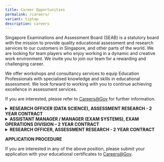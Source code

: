 ```yaml
---
title: Career Opportunities
permalink: /careers/
variant: tiptap
description: careers
---
```

<p>Singapore Examinations and Assessment Board (SEAB) is a statutory board
with the mission to provide quality educational assessment and research
services to our customers in Singapore, and other parts of the world. We
are looking for team players who enjoy working in a dynamic and creative
work environment. We invite you to join our team for a rewarding and challenging
career.</p>
<p>We offer workshops and consultancy services to equip Education Professionals
with specialised knowledge and skills in educational assessment. We look
forward to working with you to continue achieving excellence in assessment
services.</p>
<p>If you are interested, please refer to <a href="https://www.careers.gov.sg/" rel="noopener noreferrer nofollow" target="_blank"><u>Careers@Gov</u></a>&nbsp;for further
information.</p>
<p></p>
<div data-type="detailGroup" class="isomer-accordion isomer-accordion-white">
<details class="isomer-details">
<summary><strong>RESEARCH OFFICER (DATA SCIENCE), ASSESSMENT RESEARCH - 2 YEAR CONTRACT</strong>
</summary>
<div data-type="detailsContent" class="isomer-details-content">
<p></p>
<p><strong>Job Responsibilities</strong>
</p>
<p></p>
<p>Successful applicant will play an active role in handling, analysing and
mining data to provide meaning analysis and visualisation for decision
making. The key responsibilities include:</p>
<p></p>
<ul data-tight="true" class="tight">
<li>
<p>Analyse large amount of data for trends and patterns, and build predictive
models and machine learning algorithms</p>
</li>
<li>
<p>Apply sound methodologies in data science, statistical analysis and data
mining</p>
</li>
<li>
<p>Perform data visualisation to derive insights and value-add to decision
making</p>
</li>
<li>
<p>Develop automated marking models for different subjects with constructed
responses ranging from answers that are one sentence in length to complex
answers requiring an essay or analysis</p>
</li>
</ul>
<p></p>
<p><strong>Job Requirements</strong>
</p>
<p></p>
<ul data-tight="true" class="tight">
<li>
<p>Tertiary Qualification in Data Science, or Computer Science, or Statistics,
with a minimum of 2 to 3 years’ experience in manipulating data sets, building
statistical models and hands-on experience in machine learning applications</p>
</li>
<li>
<p>Candidates with 0 to 1 year of working experience can be considered</p>
</li>
<li>
<p>Strong in programming experience and proficient in Python/R/C++</p>
</li>
<li>
<p>Possess knowledge of a variety of machine learning techniques, such as
clustering, recommender systems, Natural Language Processing, Deep learning
etc., and their real-world application</p>
</li>
<li>
<p>Possess knowledge of advanced statistical techniques and concepts, such
as regression, properties of distributions, statistical tests and proper
usage, etc.</p>
</li>
</ul>
</div>
</details>
<details class="isomer-details">
<summary><strong>ASSISTANT MANAGER / MANAGER (EXAM SYSTEMS), EXAM OPERATIONS DIVISION – 2 YEAR CONTRACT</strong>
</summary>
<div data-type="detailsContent" class="isomer-details-content">
<p></p>
<p><strong>Job Responsibilities&nbsp;</strong>
</p>
<ul>
<li>
<p>Manage the enhancements of the e-Examination system and its technology
infrastructure to ensure the smooth and uninterrupted delivery of the National
and Non-National e-Examinations</p>
</li>
<li>
<p>Process pre and post e-Examination matters in a seamless manner</p>
</li>
<li>
<p>Equip and support relevant stakeholders with the required skills and knowledge
to use the e-Examination systems</p>
</li>
<li>
<p>Implement and maintain appropriate governance and standard operating procedures
to manage risks and the IT operational processes for the e-Examination
systems</p>
</li>
<li>
<p>Assist in the conduct of operational technology research, conceptualisation,
and implementation of innovative IT solutions or tools to support the delivery
of e-Examination operations</p>
</li>
<li>
<p>Assist in the integration efforts between systems to ensure seamless data
transfer and processing, while maintaining high level of data reliability
and integrity</p>
</li>
<li>
<p>Assist in the project coordination, UAT and sanity testing of system enhancements
or new projects</p>
<p></p>
</li>
</ul>
<p><strong>Job Requirements</strong>
</p>
<ul>
<li>
<p>Professional Qualifications in Computer Science, Computer Engineering,
Information Technology / Systems or related disciplines, with at least
2 years of relevant experience in IT / research, and consultancy of complex
IT solutions in the public sector will have an added advantage</p>
</li>
<li>
<p>Possess knowledge of business acumen, technology and product development.
Experience in Power Apps and/or Power Automate with AI capabilities or
any other automation application for developing IT business solutions is
an added advantage</p>
</li>
<li>
<p>Passionate about working with technology</p>
</li>
<li>
<p>Possess good analytical and organisation skills with attention to details</p>
</li>
<li>
<p>Possess good written and verbal communication skills, and able to engage
stakeholders effectively</p>
</li>
<li>
<p>Good team player and able to adapt well in a fast-paced and complex environment</p>
</li>
<li>
<p>Self-motivated and proactive in finding solutions and addressing stakeholders’
concerns&nbsp;</p>
</li>
</ul>
</div>
</details>
<details class="isomer-details">
<summary><strong>RESEARCH OFFICER, ASSESSMENT RESEARCH - 2 YEAR CONTRACT</strong>
</summary>
<div data-type="detailsContent" class="isomer-details-content">
<p></p>
<p><strong>Job Responsibilities</strong>
</p>
<p></p>
<p>Successful applicant will play an active role in researching educational
measurement and assessment issues, as well as developing assessment services
and products that are fit for purpose, educationally sound, and positively
transforming for stakeholders. The key responsibilities include:</p>
<p></p>
<ul data-tight="true" class="tight">
<li>
<p>Conduct research studies which focus on harnessing technology to assess
complex competencies for 21st Century education</p>
</li>
<li>
<p>Apply statistical techniques to support assessment-related analysis</p>
</li>
<li>
<p>Provide project management and consultancy services for assessment projects</p>
</li>
</ul>
<p></p>
<p><strong>Job Requirements</strong>
</p>
<p></p>
<ul data-tight="true" class="tight">
<li>
<p>Tertiary qualification in Statistics</p>
</li>
<li>
<p>Experience in research studies, educational measurements and/or data analytics
(e.g. machine learning &amp; data mining)</p>
</li>
<li>
<p>Experience in the education sector will be an advantage - Proficient in
the use of statistical analysis software (e.g. STATA, SAS, RUMM2020, R-Programming)</p>
</li>
<li>
<p>Experience in the use of coding applications (such as Visual Studio) with
C/C#/C++, Visual Basic or Java Programming, will be useful</p>
</li>
<li>
<p>Adaptable, meticulous individual with excellent analytical skills</p>
</li>
<li>
<p>Able to communicate complex concepts in applied and practical manner to
get buy-in from stakeholder groups</p>
</li>
<li>
<p>Enjoy working in teams in a dynamic and creative work environment</p>
</li>
</ul>
</div>
</details>
</div>
<p></p>
<p><strong>APPLICATION PROCEDURE</strong>
</p>
<p>If you are interested in any of the above position, please submit your
application with your educational certificates to <a href="https://www.careers.hrp.gov.sg/sap/bc/ui5_ui5/sap/ZGERCFA004/index.html?search-keyword=seab" rel="noopener nofollow" target="_blank">Careers@Gov</a>.</p>